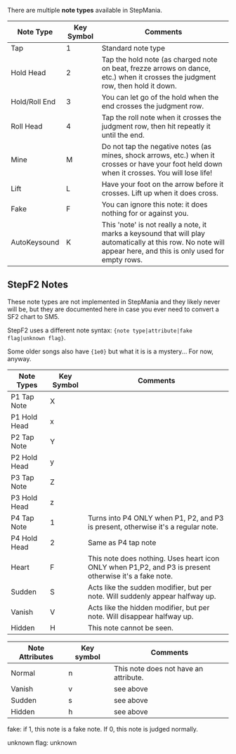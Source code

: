 There are multiple **note types** available in StepMania.

| Note Type | Key Symbol | Comments |
| --- | --- | --- |
| Tap | 1 | Standard note type |
| Hold Head | 2 | Tap the hold note (as charged note on beat, frezze arrows on dance, etc.) when it crosses the judgment row, then hold it down. |
| Hold/Roll End | 3 | You can let go of the hold when the end crosses the judgment row. |
| Roll Head | 4 | Tap the roll note when it crosses the judgment row, then hit repeatly it until the end. |
| Mine | M | Do not tap the negative notes (as mines, shock arrows, etc.) when it crosses or have your foot held down when it crosses. You will lose life! |
| Lift | L | Have your foot on the arrow before it crosses. Lift up when it does cross. |
| Fake | F | You can ignore this note: it does nothing for or against you. |
| AutoKeysound | K | This 'note' is not really a note, it marks a keysound that will play automatically at this row. No note will appear here, and this is only used for empty rows. |

## StepF2 Notes
These note types are not implemented in StepMania and they likely never will be, but they are documented here in case you ever need to convert a SF2 chart to SM5.

StepF2 uses a different note syntax: `{note type|attribute|fake flag|unknown flag}`.

Some older songs also have `{1e0}` but what it is is a mystery... For now, anyway.

| Note Types | Key Symbol | Comments |
| ---------- | ---------- | -------- |
| P1 Tap Note | X | |
| P1 Hold Head | x | |
| P2 Tap Note | Y | |
| P2 Hold Head | y | |
| P3 Tap Note| Z | |
| P3 Hold Head | z | |
| P4 Tap Note | 1 | Turns into P4 ONLY when P1, P2, and P3 is present, otherwise it's a regular note. |
| P4 Hold Head | 2 | Same as P4 tap note |
| Heart | F | This note does nothing. Uses heart icon ONLY when P1,P2, and P3 is present otherwise it's a fake note. |
| Sudden | S | Acts like the sudden modifier, but per note. Will suddenly appear halfway up. |
| Vanish | V | Acts like the hidden modifier, but per note. Will disappear halfway up. |
| Hidden | H | This note cannot be seen. |

| Note Attributes | Key symbol | Comments |
| --------------- | ---------- | -------- |
| Normal | n | This note does not have an attribute. |
| Vanish | v | see above |
| Sudden | s | see above |
| Hidden | h | see above |

fake: if 1, this note is a fake note. If 0, this note is judged normally.

unknown flag: unknown

